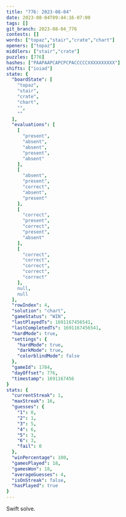 ```yaml
---
title: "776: 2023-08-04"
date: 2023-08-04T09:44:16-07:00
tags: []
git_branch: 2023-08-04_776
contests: []
words: ["topaz","stair","crate","chart"]
openers: ["topaz"]
middlers: ["stair","crate"]
puzzles: [776]
hashes: ["PAAPAAPCAPCPCPACCCCCXXXXXXXXXX"]
shifts: ["ioiad"]
state: {
  "boardState": [
    "topaz",
    "stair",
    "crate",
    "chart",
    "",
    ""
  ],
  "evaluations": [
    [
      "present",
      "absent",
      "absent",
      "present",
      "absent"
    ],
    [
      "absent",
      "present",
      "correct",
      "absent",
      "present"
    ],
    [
      "correct",
      "present",
      "correct",
      "present",
      "absent"
    ],
    [
      "correct",
      "correct",
      "correct",
      "correct",
      "correct"
    ],
    null,
    null
  ],
  "rowIndex": 4,
  "solution": "chart",
  "gameStatus": "WIN",
  "lastPlayedTs": 1691167456541,
  "lastCompletedTs": 1691167456541,
  "hardMode": true,
  "settings": {
    "hardMode": true,
    "darkMode": true,
    "colorblindMode": false
  },
  "gameId": 1784,
  "dayOffset": 776,
  "timestamp": 1691167456
}
stats: {
  "currentStreak": 1,
  "maxStreak": 16,
  "guesses": {
    "1": 0,
    "2": 1,
    "3": 5,
    "4": 6,
    "5": 3,
    "6": 3,
    "fail": 0
  },
  "winPercentage": 100,
  "gamesPlayed": 18,
  "gamesWon": 18,
  "averageGuesses": 4,
  "isOnStreak": false,
  "hasPlayed": true
}
---
```

<!-- more -->
Swift solve.
